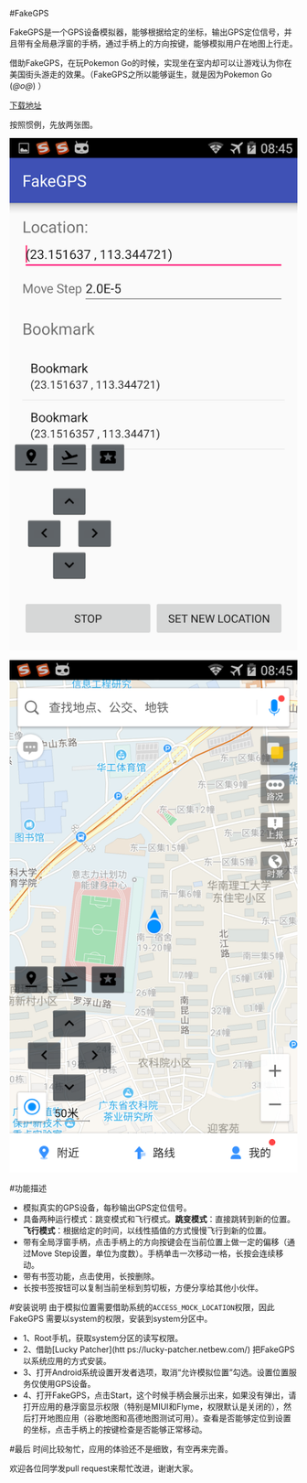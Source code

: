 #FakeGPS

FakeGPS是一个GPS设备模拟器，能够根据给定的坐标，输出GPS定位信号，并且带有全局悬浮窗的手柄，通过手柄上的方向按键，能够模拟用户在地图上行走。

借助FakeGPS，在玩Pokemon Go的时候，实现坐在室内却可以让游戏认为你在美国街头游走的效果。（FakeGPS之所以能够诞生，就是因为Pokemon Go (*@ο@*) ）

[下载地址](https://github.com/xiangtailiang/FakeGPS/blob/master/release/README.md)

按照惯例，先放两张图。

![Screenshot_1](./screenshot/Screenshot_2016-07-24-08-45-53.png)

![Screenshot_2](./screenshot/Screenshot_2016-07-24-08-45-42.png)


#功能描述
- 模拟真实的GPS设备，每秒输出GPS定位信号。
- 具备两种运行模式：跳变模式和飞行模式。**跳变模式**：直接跳转到新的位置。**飞行模式**：根据给定的时间，以线性插值的方式慢慢飞行到新的位置。
- 带有全局浮窗手柄，点击手柄上的方向按键会在当前位置上做一定的偏移（通过Move Step设置，单位为度数）。手柄单击一次移动一格，长按会连续移动。
- 带有书签功能，点击使用，长按删除。
- 长按书签按钮可以复制当前坐标到剪切板，方便分享给其他小伙伴。

#安装说明
由于模拟位置需要借助系统的`ACCESS_MOCK_LOCATION`权限，因此FakeGPS 需要以system的权限，安装到system分区中。

- 1、Root手机，获取system分区的读写权限。
- 2、借助[Lucky Patcher](htt
ps://lucky-patcher.netbew.com/) 把FakeGPS以系统应用的方式安装。
- 3、打开Android系统设置开发者选项，取消“允许模拟位置”勾选。设置位置服务仅使用GPS设备。
- 4、打开FakeGPS，点击Start，这个时候手柄会展示出来，如果没有弹出，请打开应用的悬浮窗显示权限（特别是MIUI和Flyme，权限默认是关闭的），然后打开地图应用（谷歌地图和高德地图测试可用）。查看是否能够定位到设置的坐标，点击手柄上的按键检查是否能够正常移动。

#最后
时间比较匆忙，应用的体验还不是细致，有空再来完善。

欢迎各位同学发pull request来帮忙改进，谢谢大家。




